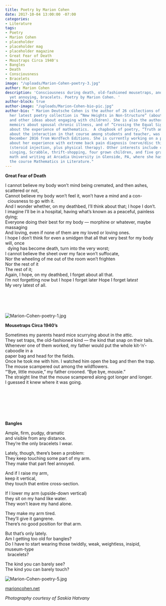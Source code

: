 ```yaml
---
title: Poetry by Marion Cohen
date: 2017-10-04 13:00:00 -07:00
categories:
- Literature
tags:
- Poetry
- Marion Cohen
- placeholder
- placeholder mag
- placeholder magazine
- Great Fear of Death
- Moustraps Circa 1940's
- Bangles
- Death
- Consciousness
- Bracelets
image: "/uploads/Marion-Cohen-poetry-3.jpg"
author: Marion Cohen
description: 'Consciousness during death, old-fashioned mousetraps, and dramatic,
  yet annoying, bracelets. Poetry by Marion Cohen. '
author-block: true
author-image: "/uploads/Marion-Cohen-bio-pic.jpg"
author-bio: " Marion Deutsche Cohen is the author of 26 collections of poetry or memoir;
  her latest poetry collection is “New Heights in Non-Structure” (about homeschooling
  and other ideas about engaging with children). She is also the author of two controversial
  memoirs about spousal chronic illness, and of “Crossing the Equal Sign,” which is
  about the experience of mathematics.  A chapbook of poetry, “Truth and Beauty,”
  about the interaction in that course among students and teacher, was released in
  December 2016 from WordTech Editions. She is currently working on a poetry collection
  about her experience with extreme back pain diagnosis (nerve/disc thing) and treatment
  (steroid injection, plus physical therapy). Other interests include classical piano,
  singing, Scrabble, thrift-shopping, four grown children, and five grands. She teaches
  math and writing at Arcadia University in Glenside, PA, where she has developed
  the course Mathematics in Literature."
---
```


**Great Fear of Death**

I cannot believe my body won’t mind being cremated, and then ashes, scattered or not,<br>
Cannot believe my body won’t feel it, won’t have a mind and a con-<br>
&nbsp;&nbsp;ciousness to go with it.<br>
And I wonder whether, on my deathbed, I’ll think about that; I hope I don’t.<br>
I imagine I’ll be in a hospital, having what’s known as a peaceful, painless dying;<br>
Everyone doing their best for my body — morphine or whatever, maybe massaging<br>
And loving, even if none of them are my loved or loving ones.<br>
I hope I don’t think for even a smidgen that all that very best for my body will, once<br>
&nbsp;&nbsp;dying has become death, turn into the very worst;<br>
I cannot believe the sheet over my face won’t suffocate,<br>
Nor the wheeling of me out of the room won’t frighten<br>
Nor the rest of it<br>
The rest of it;<br>
Again, I hope, on my deathbed, I forget about all that.<br>
I’m not forgetting now but I hope I forget later
Hope I forget lat*est*<br>
My very latest of all.<br>
<br>
<br>
<br>
<br>

![Marion-Cohen-poetry-1.jpg](/uploads/Marion-Cohen-poetry-1.jpg)

**Mousetraps Circa 1940’s**

Sometimes my parents heard mice scurrying about in the attic.<br>
They set traps, the old-fashioned kind — the kind that snap on their tails.<br>
Whenever one of them worked, my father would put the whole kit-‘n’-caboodle in a<br>
paper bag and head for the fields.<br>
Once he took me with him. I watched him open the bag and then the trap.<br>
The mouse scampered out among the wildflowers.<br>
“’Bye, little mousie,” my father crooned. “Bye bye, mousie.”<br>
The straight line that the mouse scampered along got longer and longer.<br>
I guessed it knew where it was going.<br>
<br>
<br>
<br>
<br>
<br>
<br>

**Bangles**

Ample, firm, pudgy, dramatic<br>
and visible from any distance.<br>
They’re the only bracelets I wear.<br>

Lately, though, there’s been a problem:<br>
They keep touching some part of my arm.<br>
They make that part feel annoyed.<br>

And if I raise my arm,<br>
keep it vertical,<br>
they touch that entire cross-section.<br>

If I lower my arm (upside-down vertical)<br>
they sit on my hand like water.<br>
They won’t leave my hand alone.<br>

They make my arm tired.<br>
They’ll give it gangrene.<br>
There’s no good position for that arm.<br>

But that’s only lately.<br>
Am I getting too old for bangles?<br>
Do I have to start wearing those twiddly, weak, weightless, insipid, museum-type<br>
&nbsp;&nbsp;bracelets?<br>

The kind you can barely see?<br>
The kind you can barely touch?<br>

![Marion-Cohen-poetry-5.jpg](/uploads/Marion-Cohen-poetry-5.jpg)

[marioncohen.net](marioncohen.net)

*Photography courtesy of Saskia Hatvany*